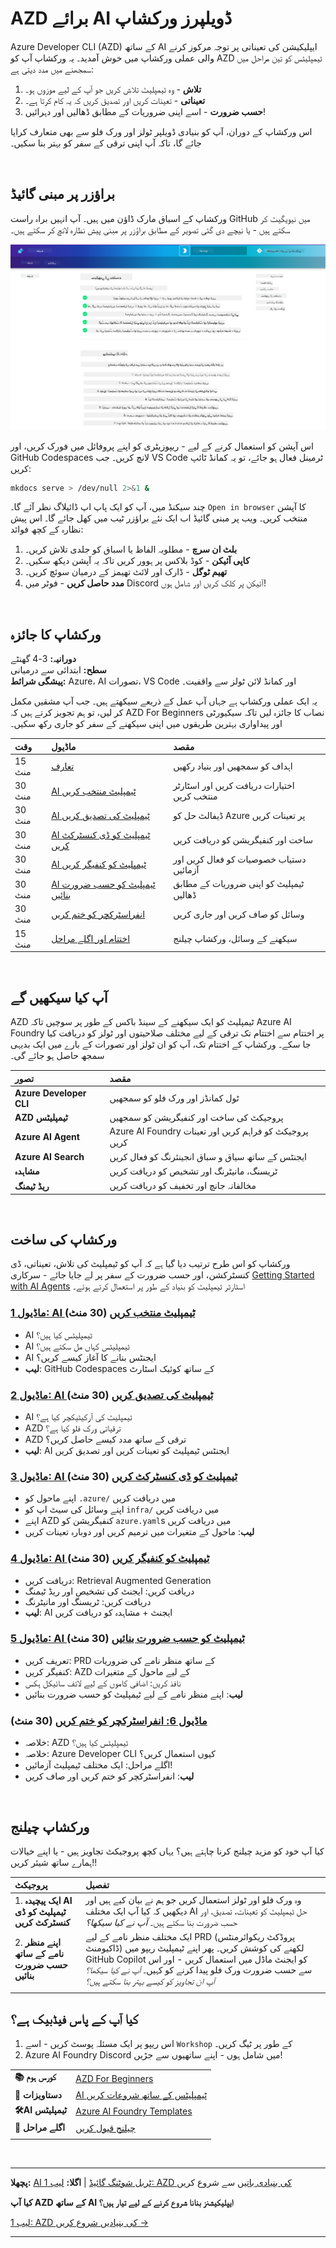 <!--
CO_OP_TRANSLATOR_METADATA:
{
  "original_hash": "9cc966416ab431c38b2ab863884b196c",
  "translation_date": "2025-09-24T11:56:19+00:00",
  "source_file": "workshop/README.md",
  "language_code": "ur"
}
-->
# AZD برائے AI ڈویلپرز ورکشاپ

Azure Developer CLI (AZD) کے ساتھ AI ایپلیکیشن کی تعیناتی پر توجہ مرکوز کرنے والی عملی ورکشاپ میں خوش آمدید۔ یہ ورکشاپ آپ کو AZD ٹیمپلیٹس کو تین مراحل میں سمجھنے میں مدد دیتی ہے:

1. **تلاش** - وہ ٹیمپلیٹ تلاش کریں جو آپ کے لیے موزوں ہو۔
1. **تعیناتی** - تعینات کریں اور تصدیق کریں کہ یہ کام کرتا ہے۔
1. **حسب ضرورت** - اسے اپنی ضروریات کے مطابق ڈھالیں اور دہرائیں!

اس ورکشاپ کے دوران، آپ کو بنیادی ڈویلپر ٹولز اور ورک فلو سے بھی متعارف کرایا جائے گا، تاکہ آپ اپنی ترقی کے سفر کو بہتر بنا سکیں۔

<br/>

## براؤزر پر مبنی گائیڈ

ورکشاپ کے اسباق مارک ڈاؤن میں ہیں۔ آپ انہیں براہ راست GitHub میں نیویگیٹ کر سکتے ہیں - یا نیچے دی گئی تصویر کے مطابق براؤزر پر مبنی پیش نظارہ لانچ کر سکتے ہیں۔

![Workshop](../../../translated_images/workshop.75906f133e6f8ba07ab0302ce17f67ff90f357513f3d4c4bbafa5978b10f058b.ur.png)

اس آپشن کو استعمال کرنے کے لیے - ریپوزیٹری کو اپنے پروفائل میں فورک کریں، اور GitHub Codespaces لانچ کریں۔ جب VS Code ٹرمینل فعال ہو جائے، تو یہ کمانڈ ٹائپ کریں:

```bash title="" linenums="0"
mkdocs serve > /dev/null 2>&1 &
```

چند سیکنڈ میں، آپ کو ایک پاپ اپ ڈائیلاگ نظر آئے گا۔ `Open in browser` کا آپشن منتخب کریں۔ ویب پر مبنی گائیڈ اب ایک نئے براؤزر ٹیب میں کھل جائے گا۔ اس پیش نظارہ کے کچھ فوائد:

1. **بلٹ ان سرچ** - مطلوبہ الفاظ یا اسباق کو جلدی تلاش کریں۔
1. **کاپی آئیکن** - کوڈ بلاکس پر ہوور کریں تاکہ یہ آپشن دیکھ سکیں۔
1. **تھیم ٹوگل** - ڈارک اور لائٹ تھیمز کے درمیان سوئچ کریں۔
1. **مدد حاصل کریں** - فوٹر میں Discord آئیکن پر کلک کریں اور شامل ہوں!

<br/>

## ورکشاپ کا جائزہ

**دورانیہ:** 3-4 گھنٹے  
**سطح:** ابتدائی سے درمیانی  
**پیشگی شرائط:** Azure، AI تصورات، VS Code اور کمانڈ لائن ٹولز سے واقفیت۔

یہ ایک عملی ورکشاپ ہے جہاں آپ عمل کے ذریعے سیکھتے ہیں۔ جب آپ مشقیں مکمل کر لیں، تو ہم تجویز کرتے ہیں کہ AZD For Beginners نصاب کا جائزہ لیں تاکہ سیکیورٹی اور پیداواری بہترین طریقوں میں اپنی سیکھنے کے سفر کو جاری رکھ سکیں۔

| وقت | ماڈیول  | مقصد |
|:---|:---|:---|
| 15 منٹ | [تعارف](docs/instructions/0-Introduction.md) | اہداف کو سمجھیں اور بنیاد رکھیں |
| 30 منٹ | [AI ٹیمپلیٹ منتخب کریں](docs/instructions/1-Select-AI-Template.md) | اختیارات دریافت کریں اور اسٹارٹر منتخب کریں | 
| 30 منٹ | [AI ٹیمپلیٹ کی تصدیق کریں](docs/instructions/2-Validate-AI-Template.md) | ڈیفالٹ حل کو Azure پر تعینات کریں |
| 30 منٹ | [AI ٹیمپلیٹ کو ڈی کنسٹرکٹ کریں](docs/instructions/3-Deconstruct-AI-Template.md) | ساخت اور کنفیگریشن کو دریافت کریں |
| 30 منٹ | [AI ٹیمپلیٹ کو کنفیگر کریں](docs/instructions/4-Configure-AI-Template.md) | دستیاب خصوصیات کو فعال کریں اور آزمائیں |
| 30 منٹ | [AI ٹیمپلیٹ کو حسب ضرورت بنائیں](docs/instructions/5-Customize-AI-Template.md) | ٹیمپلیٹ کو اپنی ضروریات کے مطابق ڈھالیں |
| 30 منٹ | [انفراسٹرکچر کو ختم کریں](docs/instructions/6-Teardown-Infrastructure.md) | وسائل کو صاف کریں اور جاری کریں |
| 15 منٹ | [اختتام اور اگلے مراحل](docs/instructions/7-Wrap-up.md) | سیکھنے کے وسائل، ورکشاپ چیلنج |

<br/>

## آپ کیا سیکھیں گے

AZD ٹیمپلیٹ کو ایک سیکھنے کے سینڈ باکس کے طور پر سوچیں تاکہ Azure AI Foundry پر اختتام سے اختتام تک ترقی کے لیے مختلف صلاحیتوں اور ٹولز کو دریافت کیا جا سکے۔ ورکشاپ کے اختتام تک، آپ کو ان ٹولز اور تصورات کے بارے میں ایک بدیہی سمجھ حاصل ہو جائے گی۔

| تصور  | مقصد |
|:---|:---|
| **Azure Developer CLI** | ٹول کمانڈز اور ورک فلو کو سمجھیں |
| **AZD ٹیمپلیٹس**| پروجیکٹ کی ساخت اور کنفیگریشن کو سمجھیں |
| **Azure AI Agent**| Azure AI Foundry پروجیکٹ کو فراہم کریں اور تعینات کریں |
| **Azure AI Search**| ایجنٹس کے ساتھ سیاق و سباق انجینئرنگ کو فعال کریں |
| **مشاہدہ**| ٹریسنگ، مانیٹرنگ اور تشخیص کو دریافت کریں |
| **ریڈ ٹیمنگ**| مخالفانہ جانچ اور تخفیف کو دریافت کریں |

<br/>

## ورکشاپ کی ساخت

ورکشاپ کو اس طرح ترتیب دیا گیا ہے کہ آپ کو ٹیمپلیٹ کی تلاش، تعیناتی، ڈی کنسٹرکشن، اور حسب ضرورت کے سفر پر لے جایا جائے - سرکاری [Getting Started with AI Agents](https://github.com/Azure-Samples/get-started-with-ai-agents) اسٹارٹر ٹیمپلیٹ کو بنیاد کے طور پر استعمال کرتے ہوئے۔

### [ماڈیول 1: AI ٹیمپلیٹ منتخب کریں](docs/instructions/1-Select-AI-Template.md) (30 منٹ)

- AI ٹیمپلیٹس کیا ہیں؟
- AI ٹیمپلیٹس کہاں مل سکتے ہیں؟
- AI ایجنٹس بنانے کا آغاز کیسے کریں؟
- **لیب**: GitHub Codespaces کے ساتھ کوئیک اسٹارٹ

### [ماڈیول 2: AI ٹیمپلیٹ کی تصدیق کریں](docs/instructions/2-Validate-AI-Template.md) (30 منٹ)

- AI ٹیمپلیٹ کی آرکیٹیکچر کیا ہے؟
- AZD ترقیاتی ورک فلو کیا ہے؟
- AZD ترقی کے ساتھ مدد کیسے حاصل کریں؟
- **لیب**: AI ایجنٹس ٹیمپلیٹ کو تعینات کریں اور تصدیق کریں

### [ماڈیول 3: AI ٹیمپلیٹ کو ڈی کنسٹرکٹ کریں](docs/instructions/3-Deconstruct-AI-Template.md) (30 منٹ)

- اپنے ماحول کو `.azure/` میں دریافت کریں
- اپنے وسائل کی سیٹ اپ کو `infra/` میں دریافت کریں
- اپنے AZD کنفیگریشن کو `azure.yaml`s میں دریافت کریں
- **لیب**: ماحول کے متغیرات میں ترمیم کریں اور دوبارہ تعینات کریں

### [ماڈیول 4: AI ٹیمپلیٹ کو کنفیگر کریں](docs/instructions/4-Configure-AI-Template.md) (30 منٹ)
- دریافت کریں: Retrieval Augmented Generation
- دریافت کریں: ایجنٹ کی تشخیص اور ریڈ ٹیمنگ
- دریافت کریں: ٹریسنگ اور مانیٹرنگ
- **لیب**: AI ایجنٹ + مشاہدہ کو دریافت کریں 

### [ماڈیول 5: AI ٹیمپلیٹ کو حسب ضرورت بنائیں](docs/instructions/5-Customize-AI-Template.md) (30 منٹ)
- تعریف کریں: PRD کے ساتھ منظر نامے کی ضروریات
- کنفیگر کریں: AZD کے لیے ماحول کے متغیرات
- نافذ کریں: اضافی کاموں کے لیے لائف سائیکل ہکس
- **لیب**: اپنے منظر نامے کے لیے ٹیمپلیٹ کو حسب ضرورت بنائیں

### [ماڈیول 6: انفراسٹرکچر کو ختم کریں](docs/instructions/6-Teardown-Infrastructure.md) (30 منٹ)
- خلاصہ: AZD ٹیمپلیٹس کیا ہیں؟
- خلاصہ: Azure Developer CLI کیوں استعمال کریں؟
- اگلے مراحل: ایک مختلف ٹیمپلیٹ آزمائیں!
- **لیب**: انفراسٹرکچر کو ختم کریں اور صاف کریں

<br/>

## ورکشاپ چیلنج

کیا آپ خود کو مزید چیلنج کرنا چاہتے ہیں؟ یہاں کچھ پروجیکٹ تجاویز ہیں - یا اپنے خیالات ہمارے ساتھ شیئر کریں!!

| پروجیکٹ | تفصیل |
|:---|:---|
|1. **ایک پیچیدہ AI ٹیمپلیٹ کو ڈی کنسٹرکٹ کریں** | وہ ورک فلو اور ٹولز استعمال کریں جو ہم نے بیان کیے ہیں اور دیکھیں کہ کیا آپ ایک مختلف AI حل ٹیمپلیٹ کو تعینات، تصدیق، اور حسب ضرورت بنا سکتے ہیں۔ _آپ نے کیا سیکھا؟_|
|2. **اپنے منظر نامے کے ساتھ حسب ضرورت بنائیں**  | ایک مختلف منظر نامے کے لیے PRD (پروڈکٹ ریکوائرمنٹس ڈاکیومنٹ) لکھنے کی کوشش کریں۔ پھر اپنے ٹیمپلیٹ ریپو میں GitHub Copilot کو ایجنٹ ماڈل میں استعمال کریں - اور اس سے حسب ضرورت ورک فلو پیدا کرنے کو کہیں۔ _آپ نے کیا سیکھا؟ آپ ان تجاویز کو کیسے بہتر بنا سکتے ہیں؟_|
| | |

## کیا آپ کے پاس فیڈبیک ہے؟

1. اس ریپو پر ایک مسئلہ پوسٹ کریں - اسے `Workshop` کے طور پر ٹیگ کریں۔
1. Azure AI Foundry Discord میں شامل ہوں - اپنے ساتھیوں سے جڑیں!

| | | 
|:---|:---|
| **📚 کورس ہوم**| [AZD For Beginners](../README.md)|
| **📖 دستاویزات** | [AI ٹیمپلیٹس کے ساتھ شروعات کریں](https://learn.microsoft.com/en-us/azure/ai-foundry/how-to/develop/ai-template-get-started)|
| **🛠️AI ٹیمپلیٹس** | [Azure AI Foundry Templates](https://ai.azure.com/templates) |
|**🚀 اگلے مراحل** | [چیلنج قبول کریں](../../../workshop) |
| | |

<br/>

---

**پچھلا:** [AI ٹربل شوٹنگ گائیڈ](../docs/troubleshooting/ai-troubleshooting.md) | **اگلا:** [لیب 1: AZD کی بنیادی باتیں](../../../workshop/lab-1-azd-basics) سے شروع کریں

**کیا آپ AZD کے ساتھ AI ایپلیکیشنز بنانا شروع کرنے کے لیے تیار ہیں؟**

[لیب 1: AZD کی بنیادیں شروع کریں →](./lab-1-azd-basics/README.md)

---


